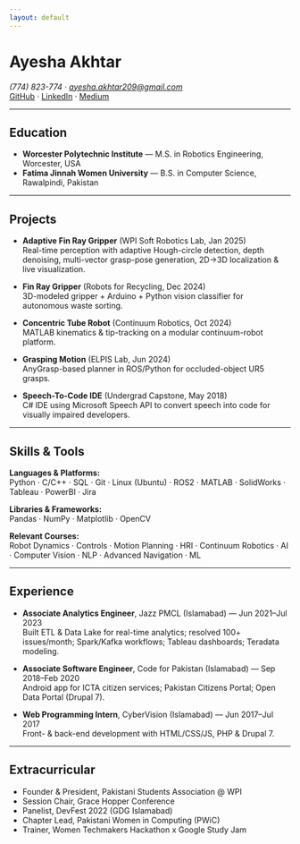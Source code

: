 ```yaml
---
layout: default
---
```


# Ayesha Akhtar

*(774) 823-774 · [ayesha.akhtar209@gmail.com](mailto:ayesha.akhtar209@gmail.com)*  
[GitHub](https://github.com/ayeshakhtar209) · [LinkedIn](https://www.linkedin.com/in/ayeshakhtar209/) · [Medium](https://medium.com/@ayesha.akhtar209)

---

## Education

- **Worcester Polytechnic Institute** — M.S. in Robotics Engineering, Worcester, USA  
- **Fatima Jinnah Women University** — B.S. in Computer Science, Rawalpindi, Pakistan  

---

## Projects

- **Adaptive Fin Ray Gripper** (WPI Soft Robotics Lab, Jan 2025)  
  Real-time perception with adaptive Hough-circle detection, depth denoising, multi-vector grasp-pose generation, 2D→3D localization & live visualization.

- **Fin Ray Gripper** (Robots for Recycling, Dec 2024)  
  3D-modeled gripper + Arduino + Python vision classifier for autonomous waste sorting.

- **Concentric Tube Robot** (Continuum Robotics, Oct 2024)  
  MATLAB kinematics & tip-tracking on a modular continuum-robot platform.

- **Grasping Motion** (ELPIS Lab, Jun 2024)  
  AnyGrasp-based planner in ROS/Python for occluded-object UR5 grasps.

- **Speech-To-Code IDE** (Undergrad Capstone, May 2018)  
  C# IDE using Microsoft Speech API to convert speech into code for visually impaired developers.

---

## Skills & Tools

**Languages & Platforms:**  
Python · C/C++ · SQL · Git · Linux (Ubuntu) · ROS2 · MATLAB · SolidWorks · Tableau · PowerBI · Jira  

**Libraries & Frameworks:**  
Pandas · NumPy · Matplotlib · OpenCV  

**Relevant Courses:**  
Robot Dynamics · Controls · Motion Planning · HRI · Continuum Robotics · AI · Computer Vision · NLP · Advanced Navigation · ML  

---

## Experience

- **Associate Analytics Engineer**, Jazz PMCL (Islamabad) — Jun 2021–Jul 2023  
  Built ETL & Data Lake for real-time analytics; resolved 100+ issues/month; Spark/Kafka workflows; Tableau dashboards; Teradata modeling.

- **Associate Software Engineer**, Code for Pakistan (Islamabad) — Sep 2018–Feb 2020  
  Android app for ICTA citizen services; Pakistan Citizens Portal; Open Data Portal (Drupal 7).

- **Web Programming Intern**, CyberVision (Islamabad) — Jun 2017–Jul 2017  
  Front- & back-end development with HTML/CSS/JS, PHP & Drupal 7.

---

## Extracurricular

- Founder & President, Pakistani Students Association @ WPI  
- Session Chair, Grace Hopper Conference  
- Panelist, DevFest 2022 (GDG Islamabad)  
- Chapter Lead, Pakistani Women in Computing (PWiC)  
- Trainer, Women Techmakers Hackathon x Google Study Jam  
